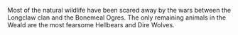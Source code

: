 Most of the natural wildlife have been scared away by the wars between the Longclaw clan and the Bonemeal Ogres. The only remaining animals in the Weald are the most fearsome Hellbears and Dire Wolves.